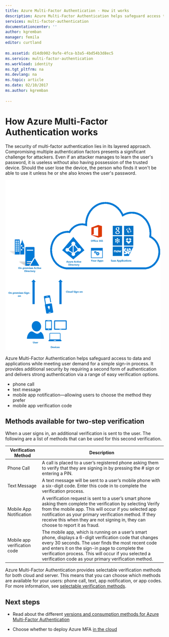 ```yaml
---
title: Azure Multi-Factor Authentication - How it works
description: Azure Multi-Factor Authentication helps safeguard access to data and applications while meeting user demand for a simple sign-in process. It provides additional security by requiring a second form of authentication and delivers strong authentication via a range of easy verification options.
services: multi-factor-authentication
documentationcenter: ''
author: kgremban
manager: femila
editor: curtland

ms.assetid: d14db902-9afe-4fca-b3a5-4bd54b3d8ec5
ms.service: multi-factor-authentication
ms.workload: identity
ms.tgt_pltfrm: na
ms.devlang: na
ms.topic: article
ms.date: 02/10/2017
ms.author: kgremban

---
```

# How Azure Multi-Factor Authentication works
The security of multi-factor authentication lies in its layered approach. Compromising multiple authentication factors presents a significant challenge for attackers. Even if an attacker manages to learn the user's password, it is useless without also having possession of the trusted device. Should the user lose the device, the person who finds it won't be able to use it unless he or she also knows the user's password.

![Proofup](./media/multi-factor-authentication-how-it-works/howitworks.png)

Azure Multi-Factor Authentication helps safeguard access to data and applications while meeting user demand for a simple sign-in process.  It provides additional security by requiring a second form of authentication and delivers strong authentication via a range of easy verification options.

- phone call 
- text message
- mobile app notification—allowing users to choose the method they prefer
- mobile app verification code

## Methods available for two-step verification
When a user signs in, an additional verification is sent to the user.  The following are a list of methods that can be used for this second verification.

| Verification Method | Description |
| --- | --- |
| Phone Call |A call is placed to a user’s registered phone asking them to verify that they are signing in by pressing the # sign or entering a PIN. |
| Text Message |A text message will be sent to a user’s mobile phone with a six-digit code.  Enter this code in to complete the verification process. |
| Mobile App Notification |A verification request is sent to a user’s smart phone asking them complete the verification by selecting Verify from the mobile app. This will occur if you selected app notification as your primary verification method.  If they receive this when they are not signing in, they can choose to report it as fraud. |
| Mobile app verification code |The mobile app, which is running on a user’s smart phone, displays a 6-digit verification code that changes every 30 seconds. The user finds the most recent code and enters it on the sign-in page to complete the verification process. This will occur if you selected a verification code as your primary verification method. |
Azure Multi-Factor Authentication provides selectable verification methods for both cloud and server. This means that you can choose which methods are available for your users: phone call, text, app notification, or app codes. For more information, see [selectable verification methods](./multi-factor-authentication-whats-next.md#selectable-verification-methods).

## Next steps

- Read about the different [versions and consumption methods for Azure Multi-Factor Authentication](./multi-factor-authentication-versions-plans.md)

- Choose whether to deploy Azure MFA [in the cloud](./multi-factor-authentication-get-started-cloud.md)
